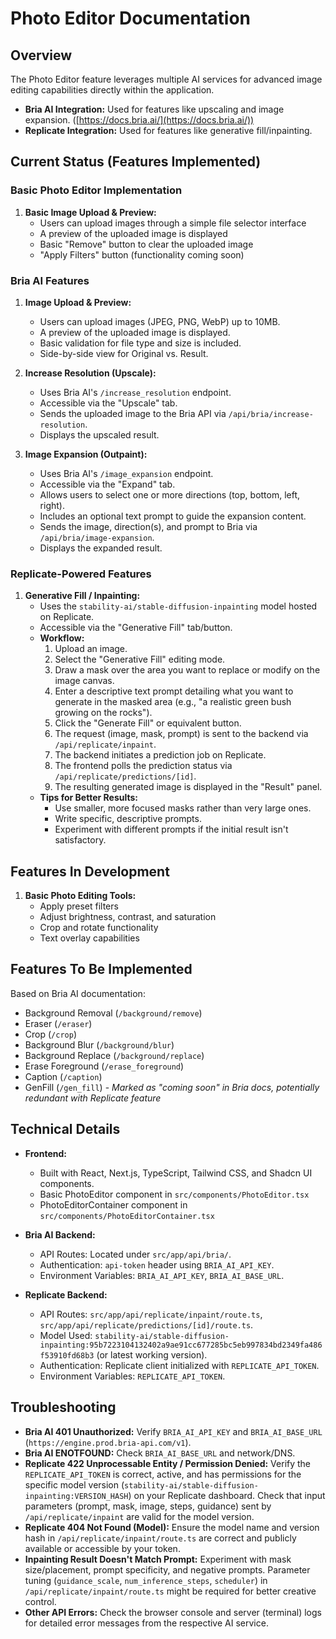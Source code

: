 # Photo Editor Documentation

## Overview

The Photo Editor feature leverages multiple AI services for advanced image editing capabilities directly within the application.

*   **Bria AI Integration:** Used for features like upscaling and image expansion. ([https://docs.bria.ai/](https://docs.bria.ai/))
*   **Replicate Integration:** Used for features like generative fill/inpainting.

## Current Status (Features Implemented)

### Basic Photo Editor Implementation

1. **Basic Image Upload & Preview:**
   * Users can upload images through a simple file selector interface
   * A preview of the uploaded image is displayed
   * Basic "Remove" button to clear the uploaded image
   * "Apply Filters" button (functionality coming soon)

### Bria AI Features

1.  **Image Upload & Preview:**
    *   Users can upload images (JPEG, PNG, WebP) up to 10MB.
    *   A preview of the uploaded image is displayed.
    *   Basic validation for file type and size is included.
    *   Side-by-side view for Original vs. Result.

2.  **Increase Resolution (Upscale):**
    *   Uses Bria AI's `/increase_resolution` endpoint.
    *   Accessible via the "Upscale" tab.
    *   Sends the uploaded image to the Bria API via `/api/bria/increase-resolution`.
    *   Displays the upscaled result.

3.  **Image Expansion (Outpaint):**
    *   Uses Bria AI's `/image_expansion` endpoint.
    *   Accessible via the "Expand" tab.
    *   Allows users to select one or more directions (top, bottom, left, right).
    *   Includes an optional text prompt to guide the expansion content.
    *   Sends the image, direction(s), and prompt to Bria via `/api/bria/image-expansion`.
    *   Displays the expanded result.

### Replicate-Powered Features

1.  **Generative Fill / Inpainting:**
    *   Uses the `stability-ai/stable-diffusion-inpainting` model hosted on Replicate.
    *   Accessible via the "Generative Fill" tab/button.
    *   **Workflow:**
        1.  Upload an image.
        2.  Select the "Generative Fill" editing mode.
        3.  Draw a mask over the area you want to replace or modify on the image canvas.
        4.  Enter a descriptive text prompt detailing what you want to generate in the masked area (e.g., "a realistic green bush growing on the rocks").
        5.  Click the "Generate Fill" or equivalent button.
        6.  The request (image, mask, prompt) is sent to the backend via `/api/replicate/inpaint`.
        7.  The backend initiates a prediction job on Replicate.
        8.  The frontend polls the prediction status via `/api/replicate/predictions/[id]`.
        9.  The resulting generated image is displayed in the "Result" panel.
    *   **Tips for Better Results:**
        *   Use smaller, more focused masks rather than very large ones.
        *   Write specific, descriptive prompts.
        *   Experiment with different prompts if the initial result isn't satisfactory.

## Features In Development

1. **Basic Photo Editing Tools:**
   * Apply preset filters
   * Adjust brightness, contrast, and saturation
   * Crop and rotate functionality
   * Text overlay capabilities

## Features To Be Implemented

Based on Bria AI documentation:

*   Background Removal (`/background/remove`)
*   Eraser (`/eraser`)
*   Crop (`/crop`)
*   Background Blur (`/background/blur`)
*   Background Replace (`/background/replace`)
*   Erase Foreground (`/erase_foreground`)
*   Caption (`/caption`)
*   GenFill (`/gen_fill`) - *Marked as "coming soon" in Bria docs, potentially redundant with Replicate feature*

## Technical Details

*   **Frontend:** 
    * Built with React, Next.js, TypeScript, Tailwind CSS, and Shadcn UI components.
    * Basic PhotoEditor component in `src/components/PhotoEditor.tsx`
    * PhotoEditorContainer component in `src/components/PhotoEditorContainer.tsx`

*   **Bria AI Backend:**
    *   API Routes: Located under `src/app/api/bria/`.
    *   Authentication: `api-token` header using `BRIA_AI_API_KEY`.
    *   Environment Variables: `BRIA_AI_API_KEY`, `BRIA_AI_BASE_URL`.

*   **Replicate Backend:**
    *   API Routes: `src/app/api/replicate/inpaint/route.ts`, `src/app/api/replicate/predictions/[id]/route.ts`.
    *   Model Used: `stability-ai/stable-diffusion-inpainting:95b7223104132402a9ae91cc677285bc5eb997834bd2349fa486f53910fd68b3` (or latest working version).
    *   Authentication: Replicate client initialized with `REPLICATE_API_TOKEN`.
    *   Environment Variables: `REPLICATE_API_TOKEN`.

## Troubleshooting

*   **Bria AI 401 Unauthorized:** Verify `BRIA_AI_API_KEY` and `BRIA_AI_BASE_URL` (`https://engine.prod.bria-api.com/v1`).
*   **Bria AI ENOTFOUND:** Check `BRIA_AI_BASE_URL` and network/DNS.
*   **Replicate 422 Unprocessable Entity / Permission Denied:** Verify the `REPLICATE_API_TOKEN` is correct, active, and has permissions for the specific model version (`stability-ai/stable-diffusion-inpainting:VERSION_HASH`) on your Replicate dashboard. Check that input parameters (prompt, mask, image, steps, guidance) sent by `/api/replicate/inpaint` are valid for the model version.
*   **Replicate 404 Not Found (Model):** Ensure the model name and version hash in `/api/replicate/inpaint/route.ts` are correct and publicly available or accessible by your token.
*   **Inpainting Result Doesn't Match Prompt:** Experiment with mask size/placement, prompt specificity, and negative prompts. Parameter tuning (`guidance_scale`, `num_inference_steps`, `scheduler`) in `/api/replicate/inpaint/route.ts` might be required for better creative control.
*   **Other API Errors:** Check the browser console and server (terminal) logs for detailed error messages from the respective AI service. 
